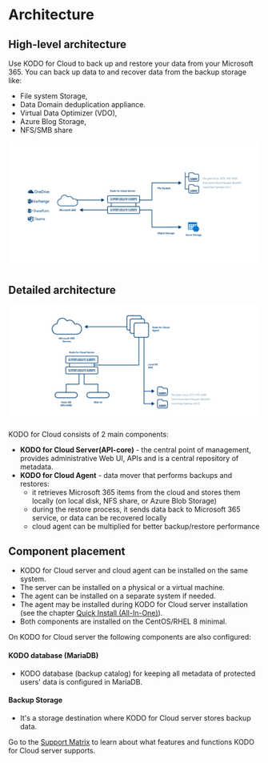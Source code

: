 # Architecture

## High-level architecture

Use KODO for Cloud to back up and restore your data from your Microsoft 365. You can back up data to and recover data from the backup storage like: 

* File system Storage, 
* Data Domain deduplication appliance.
* Virtual Data Optimizer \(VDO\), 
* Azure Blog Storage, 
* NFS/SMB share 

![](../.gitbook/assets/obraz%20%2813%29.png)

## Detailed architecture

![](../.gitbook/assets/obraz%20%2815%29.png)

KODO for Cloud consists of 2 main components:

* **KODO for Cloud Server\(API-core\)** - the central point of management, provides administrative Web UI, APIs and is a central repository of metadata.
* **KODO for Cloud Agent** - data mover that performs backups and restores:
  * it retrieves Microsoft 365 items from the cloud and stores them locally \(on local disk, NFS share, or Azure Blob Storage\)
  * during the restore process, it sends data back to Microsoft 365 service, or data can be recovered locally
  * cloud agent can be multiplied for better backup/restore performance

## Component placement

* KODO for Cloud server and cloud agent can be installed on the same system. 
* The server can be installed on a physical or a virtual machine.
* The agent can be installed on a separate system if needed.
* The agent may be installed during KODO for Cloud server installation \(see the chapter [Quick Install \(All-In-One\)]()\).
* Both components are installed on the CentOS/RHEL 8 minimal.

On KODO for Cloud server the following components are also configured:

#### KODO database \(MariaDB\) 

* KODO database \(backup catalog\) for keeping all metadata of protected users' data is configured in MariaDB. 

#### Backup Storage

* It's a storage destination where KODO for Cloud server stores backup data.

Go to the [Support Matrix]() to learn about what features and functions KODO for Cloud server supports.

